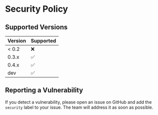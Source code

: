 # Security Policy

## Supported Versions

| Version | Supported          |
| ------- | ------------------ |
| < 0.2   | :x:                |
| 0.3.x   | :white_check_mark: |
| 0.4.x   | :white_check_mark: |
| dev     | :white_check_mark: |

## Reporting a Vulnerability

If you detect a vulnerability, please open an issue on GitHub and add the
``security`` label to your issue. The team will address it as soon as possible.
